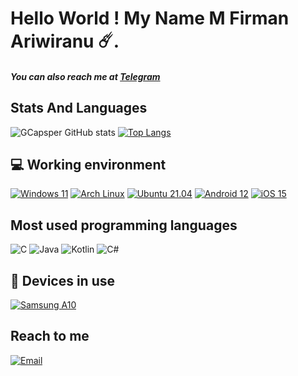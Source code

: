# Hello World ! My Name M Firman Ariwiranu ☄️.
##### You can also reach me at <a href="https://t.me/Casperboths">Telegram</a>

##  Stats And Languages

![GCapsper GitHub stats](https://github-readme-stats.vercel.app/api?username=GCapsper&show_icons=true&count_private=true&theme=darcula&hide_border=true&hide=issues,contribs&bg_color=00000000) [![Top Langs](https://github-readme-stats.vercel.app/api/top-langs/?username=GCapsper&layout=compact&hide_border=true&theme=darcula&bg_color=00000000&langs_count=6&hide=jupyter%20notebook,tex,css,php)](https://github.com/GCapsper/github-readme-stats)

## 💻 Working environment
[![Windows 11](https://img.shields.io/badge/Windows%2011-00adef?style=flat-square&logo=windows&logoColor=ffffff)](https://www.microsoft.com/en-us/windows/windows-11)
[![Arch Linux](https://img.shields.io/badge/Arch%20Linux-1793d0?style=flat-square&logo=arch-linux&logoColor=ffffff)](https://archlinux.org)
[![Ubuntu 21.04](https://img.shields.io/badge/Ubuntu%2021%2e04-dd4814?style=flat-square&logo=ubuntu&logoColor=ffffff)](https://releases.ubuntu.com/21.04/)
[![Android 12](https://img.shields.io/badge/Android%2012-3ddc84?style=flat-square&logo=android&logoColor=ffffff)](https://www.android.com/android-12/)
[![iOS 15](https://img.shields.io/badge/iOS%2015-4f4f4f?style=flat-square&logo=ios&logoColor=ffffff)](https://www.apple.com/ios/ios-15/)

## Most used programming languages
![C](https://img.shields.io/badge/-C-00599c?style=flat-square&logo=C&logoColor=fff)
![Java](https://img.shields.io/badge/-Java-cd6839?style=flat-square&logo=Java&logoColor=fff)
![Kotlin](https://img.shields.io/badge/-Kotlin-7f52ff?style=flat-square&logo=kotlin&logoColor=fff)
![C#](https://img.shields.io/badge/-C%23-008b45?style=flat-square&logo=csharp&logoColor=fff)

## 📱 Devices in use
[![Samsung A10](https://img.shields.io/badge/Samsung%20A%2010-fd4900?style=flat-square&logo=xiaomi&logoColor=ffffff)](https://www.mi.com/global/redmi-note-7/)

## Reach to me
[![Email](https://img.shields.io/badge/fir%40man%2ari-3873C4?style=flat-square&logo=gmail&logoColor=ffffff)](mailto:firmanariwiranu@gmail.com)
